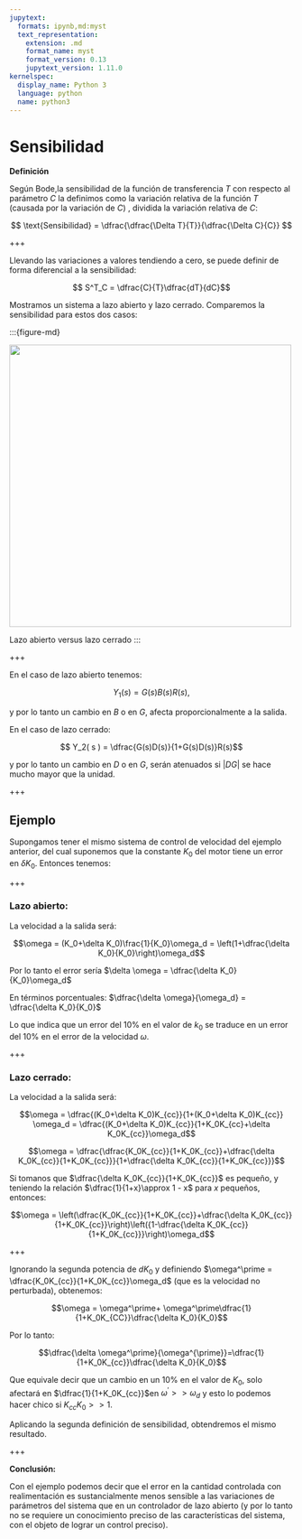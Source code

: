```yaml
---
jupytext:
  formats: ipynb,md:myst
  text_representation:
    extension: .md
    format_name: myst
    format_version: 0.13
    jupytext_version: 1.11.0
kernelspec:
  display_name: Python 3
  language: python
  name: python3
---
```


# Sensibilidad

**Definición** 

Según Bode,la sensibilidad de la función de transferencia $T$ con respecto al parámetro $C$ la definimos como la variación relativa de la función $T$ (causada por la variación de $C$) , dividida la variación relativa de $C$:

$$ \text{Sensibilidad} = \dfrac{\dfrac{\Delta T}{T}}{\dfrac{\Delta C}{C}} $$

+++

Llevando las variaciones a valores tendiendo a cero, se puede definir de forma diferencial a la sensibilidad:

$$ S^T_C = \dfrac{C}{T}\dfrac{dT}{dC}$$

Mostramos un sistema a lazo abierto y lazo cerrado. Comparemos la sensibilidad para estos dos casos:

:::{figure-md}

<img src="fig2_.gif" width=500px>

Lazo abierto versus lazo cerrado
:::

+++

En el caso de lazo abierto tenemos: 

$$ Y_1(s) = G(s)B (s)R(s),$$ 

y por lo tanto un cambio en $B$ o en $G$, afecta proporcionalmente a la salida.

En el caso de lazo cerrado:

$$ Y_2( s ) = \dfrac{G(s)D(s)}{1+G(s)D(s)}R(s)$$ 

y por lo tanto un cambio en $D$ o en $G$, serán atenuados si $\left|DG\right|$ se hace mucho mayor que la unidad.

+++

## Ejemplo

Supongamos tener el mismo sistema de control de velocidad del ejemplo anterior, del cual suponemos que la constante $K_0$ del motor tiene un error en $\delta K_0$. Entonces tenemos:

+++

### Lazo abierto:

La velocidad a la salida será:

$$\omega = (K_0+\delta K_0)\frac{1}{K_0}\omega_d = \left(1+\dfrac{\delta K_0}{K_0}\right)\omega_d$$

Por lo tanto el error sería $\delta \omega = \dfrac{\delta K_0}{K_0}\omega_d$

En términos porcentuales: $\dfrac{\delta \omega}{\omega_d} = \dfrac{\delta K_0}{K_0}$ 

Lo que indica que un error del $10\%$ en el valor de $k_0$ se traduce en un error del $10\%$ en el error de la velocidad $\omega$.

+++

### Lazo cerrado:

La velocidad a la salida será:

$$\omega = \dfrac{(K_0+\delta K_0)K_{cc}}{1+(K_0+\delta K_0)K_{cc}} \omega_d = \dfrac{(K_0+\delta K_0)K_{cc}}{1+K_0K_{cc}+\delta K_0K_{cc}}\omega_d$$

$$\omega = \dfrac{\dfrac{K_0K_{cc}}{1+K_0K_{cc}}+\dfrac{\delta K_0K_{cc}}{1+K_0K_{cc}}}{1+\dfrac{\delta K_0K_{cc}}{1+K_0K_{cc}}}$$

Si tomanos que $\dfrac{\delta K_0K_{cc}}{1+K_0K_{cc}}$ es pequeño, y teniendo la relación $\dfrac{1}{1+x}\approx 1 - x$ para $x$ pequeños, entonces:

$$\omega = \left(\dfrac{K_0K_{cc}}{1+K_0K_{cc}}+\dfrac{\delta K_0K_{cc}}{1+K_0K_{cc}}\right)\left({1-\dfrac{\delta K_0K_{cc}}{1+K_0K_{cc}}}\right)\omega_d$$

+++

Ignorando la segunda potencia de $dK_0$ y definiendo $\omega^\prime = \dfrac{K_0K_{cc}}{1+K_0K_{cc}}\omega_d$  (que es la velocidad no perturbada), obtenemos:

$$\omega = \omega^\prime+ \omega^\prime\dfrac{1}{1+K_0K_{CC}}\dfrac{\delta K_0}{K_0}$$

Por lo tanto:

$$\dfrac{\delta \omega^\prime}{\omega^{\prime}}=\dfrac{1}{1+K_0K_{cc}}\dfrac{\delta K_0}{K_0}$$

Que equivale decir que un cambio en un $10\%$ en el valor de $K_0$, solo afectará en $\dfrac{1}{1+K_0K_{cc}}$en $\omega^\prime >>\omega_d$ y esto lo podemos hacer chico si $K_{cc} K_0 >> 1$.

Aplicando la segunda definición de sensibilidad, obtendremos el mismo resultado.

+++

**Conclusión:**

Con el ejemplo podemos decir que el error en la cantidad controlada con realimentación es sustancialmente menos sensible a las variaciones de parámetros del sistema que en un controlador de lazo abierto (y por lo tanto no se requiere un conocimiento preciso de las características del sistema, con el objeto de lograr un control preciso).
